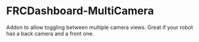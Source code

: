 # FRCDashboard-MultiCamera
Addon to allow toggling between multiple camera views. Great if your robot has a back camera and a front one.
